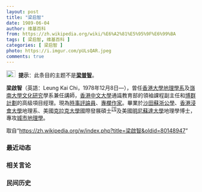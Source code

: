 ```yaml
---
layout: post
title: "梁启智"
date: 1989-06-04
author: 维基百科
from: https://zh.wikipedia.org/wiki/%E6%A2%81%E5%95%9F%E6%99%BA
tags: [ 梁启智, 维基百科 ]
categories: [ 梁启智 ]
photo: https://i.imgur.com/pULsQAR.jpeg
comments: true
---
```

<div class="mw-content-ltr mw-parser-output" lang="zh" dir="ltr"><div role="note" class="hatnote navigation-not-searchable"><span typeof="mw:File"><a href="/wiki/Wikipedia:%E6%B6%88%E6%AD%A7%E4%B9%89" title="Wikipedia:消歧义"><img src="//upload.wikimedia.org/wikipedia/commons/thumb/f/fb/Confusion_grey.svg/24px-Confusion_grey.svg.png" decoding="async" width="24" height="18" class="mw-file-element" srcset="//upload.wikimedia.org/wikipedia/commons/thumb/f/fb/Confusion_grey.svg/36px-Confusion_grey.svg.png 1.5x, //upload.wikimedia.org/wikipedia/commons/thumb/f/fb/Confusion_grey.svg/48px-Confusion_grey.svg.png 2x" data-file-width="260" data-file-height="200"></a></span><style data-mw-deduplicate="TemplateStyles:r74069148">body:not(.skin-minerva) .mw-parser-output .ifmobile>.mobile{display:none}body.skin-minerva .mw-parser-output .ifmobile>.nomobile{display:inherit;display:initial}</style><span class="ifmobile"><span class="nomobile">&nbsp;&nbsp;</span><span class="mobile"></span></span><b>提示</b>：此条目的主题不是<b><a href="/wiki/%E6%A2%81%E6%99%AE%E6%99%BA" title="梁普智">梁普智</a></b>。</div> 

<p><b>梁啟智</b>（英語：<span lang="en">Leung Kai Chi</span>，1978年12月8日<span class="useeditintro" title="Template:BLP editintro">—</span>），曾任<a href="/wiki/%E9%A6%99%E6%B8%AF%E5%A4%A7%E5%AD%B8" title="香港大學">香港大學</a><a href="/wiki/%E5%9C%B0%E7%90%86%E5%AD%B8" class="mw-redirect" title="地理學">地理學系</a>及<a href="/wiki/%E5%B6%BA%E5%8D%97%E5%A4%A7%E5%AD%B8_(%E9%A6%99%E6%B8%AF)" title="嶺南大學 (香港)">嶺南大學</a><a href="/wiki/%E6%96%87%E5%8C%96%E7%A0%94%E7%A9%B6" title="文化研究">文化研究</a>學系兼任講師，<a href="/wiki/%E9%A6%99%E6%B8%AF%E4%B8%AD%E6%96%87%E5%A4%A7%E5%AD%B8" title="香港中文大學">香港中文大學</a>通識教育部的領袖課程副主任和<a href="/w/index.php?title=%E5%8D%9A%E7%BE%A4%E8%A8%88%E5%8A%83&amp;action=edit&amp;redlink=1" class="new" title="博群計劃（页面不存在）">博群計劃</a>的高級項目經理。現為<a href="/wiki/%E6%99%82%E4%BA%8B%E8%A9%95%E8%AB%96%E5%93%A1" title="時事評論員">時事評論員</a>、<a href="/wiki/%E5%B0%88%E6%AC%84%E4%BD%9C%E5%AE%B6" title="專欄作家">專欄作家</a>。畢業於<a href="/wiki/%E6%B2%99%E7%94%B0%E8%98%87%E6%B5%99%E5%85%AC%E5%AD%B8" title="沙田蘇浙公學">沙田蘇浙公學</a>、<a href="/wiki/%E9%A6%99%E6%B8%AF%E6%B5%B8%E6%9C%83%E5%A4%A7%E5%AD%B8" title="香港浸會大學">香港浸會大學</a>地理系、美國<a href="/wiki/%E5%85%8B%E6%8B%89%E5%85%8B%E5%A4%A7%E5%AD%B8" title="克拉克大學">克拉克大學</a>國際發展碩士<sup id="cite_ref-1" class="reference"><a href="#cite_note-1">[1]</a></sup>及美國<a href="/wiki/%E6%98%8E%E5%B0%BC%E8%8B%8F%E8%BE%BE%E5%A4%A7%E5%AD%A6" title="明尼苏达大学">明尼蘇達大學</a>地理學博士，專攻<a href="/wiki/%E5%9F%8E%E5%B8%82%E5%9C%B0%E7%90%86%E5%AD%B8" class="mw-redirect" title="城市地理學">城市地理學</a>。
</p>
<meta property="mw:PageProp/toc">
</div><!--esi <esi:include src="/esitest-fa8a495983347898/content" /> --><noscript><img src="https://login.wikimedia.org/wiki/Special:CentralAutoLogin/start?type=1x1" alt="" width="1" height="1" style="border: none; position: absolute;"></noscript>
<div class="printfooter" data-nosnippet="">取自“<a dir="ltr" href="https://zh.wikipedia.org/w/index.php?title=梁啟智&amp;oldid=80148947">https://zh.wikipedia.org/w/index.php?title=梁啟智&amp;oldid=80148947</a>”</div><div id="recent-news"><h3>最近动态</h3><ul></ul></div><div id="open-opinion"><h3>相关言论</h3><ul></ul></div><div id="mjls-record"><h3>民间历史</h3><ul></ul></div>